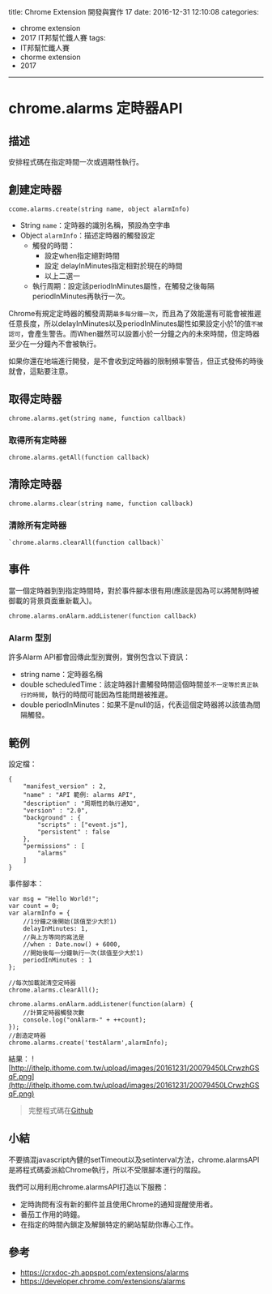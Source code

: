 title: Chrome Extension 開發與實作 17
date: 2016-12-31 12:10:08
categories:
- chrome extension
- 2017 IT邦幫忙鐵人賽
tags: 
- IT邦幫忙鐵人賽
- chorme extension
- 2017
---

# chrome.alarms 定時器API

## 描述

安排程式碼在指定時間一次或週期性執行。


<!--more-->

## 創建定時器

```
ccome.alarms.create(string name, object alarmInfo)
```

* String `name`：定時器的識別名稱，預設為空字串
* Object `alarmInfo`：描述定時器的觸發設定
    * 觸發的時間： 
        * 設定when指定絕對時間
        * 設定 delayInMinutes指定相對於現在的時間
        * 以上二選一
    * 執行周期：設定該periodInMinutes屬性，在觸發之後每隔periodInMinutes再執行一次。

Chrome有規定定時器的觸發周期`最多每分鐘一次`，而且為了效能還有可能會被推遲任意長度，所以delayInMinutes以及periodInMinutes屬性如果設定小於1的值`不被認可`，會產生警告。而When雖然可以設置小於一分鐘之內的未來時間，但定時器至少在一分鐘內不會被執行。

如果你還在地端進行開發，是不會收到定時器的限制頻率警告，但正式發佈的時後就會，這點要注意。

## 取得定時器

```
chrome.alarms.get(string name, function callback)
```

### 取得所有定時器

```
chrome.alarms.getAll(function callback)
```

## 清除定時器

```
chrome.alarms.clear(string name, function callback)
```

### 清除所有定時器

```
`chrome.alarms.clearAll(function callback)`
```

## 事件

當一個定時器到到指定時間時，對於事件腳本很有用(應該是因為可以將閒制時被御載的背景頁面重新載入)。

```
chrome.alarms.onAlarm.addListener(function callback)
```

### Alarm 型別

許多Alarm API都會回傳此型別實例，實例包含以下資訊：

* string name：定時器名稱
* double scheduledTime：該定時器計畫觸發時間這個時間並`不一定等於真正執行的時間`，執行的時間可能因為性能問題被推遲。
* double periodInMinutes：如果不是null的話，代表這個定時器將以該值為間隔觸發。

## 範例

設定檔：

```
{
    "manifest_version" : 2,
    "name" : "API 範例: alarms API",
    "description" : "周期性的執行通知",
    "version" : "2.0",
    "background" : {
        "scripts" : ["event.js"],
        "persistent" : false
    },
    "permissions" : [
        "alarms"
    ]
}
```

事件腳本：

```
var msg = "Hello World!";
var count = 0;
var alarmInfo = {
    //1分鐘之後開始(該值至少大於1) 
    delayInMinutes: 1, 
    //與上方等同的寫法是 
    //when : Date.now() + 6000,
    //開始後每一分鐘執行一次(該值至少大於1) 
    periodInMinutes : 1 
};

//每次加載就清空定時器
chrome.alarms.clearAll();

chrome.alarms.onAlarm.addListener(function(alarm) {
    //計算定時器觸發次數
    console.log("onAlarm-" + ++count);
});
//創造定時器
chrome.alarms.create('testAlarm',alarmInfo);
```


結果：
![http://ithelp.ithome.com.tw/upload/images/20161231/20079450LCrwzhGSqF.png](http://ithelp.ithome.com.tw/upload/images/20161231/20079450LCrwzhGSqF.png)

> 完整程式碼在[Github](https://github.com/lauraluo/ExtensionSample/tree/master/AlarmsAPI)

## 小結

不要搞混javascript內健的setTimeout以及setinterval方法，chrome.alarmsAPI是將程式碼委派給Chrome執行，所以不受限腳本運行的階段。

我們可以用利用chrome.alarmsAPI打造以下服務：

* 定時詢問有沒有新的郵件並且使用Chrome的通知提醒使用者。
* 番茄工作用的時鐘。
* 在指定的時間內鎖定及解鎖特定的網站幫助你專心工作。

## 參考

* https://crxdoc-zh.appspot.com/extensions/alarms
* https://developer.chrome.com/extensions/alarms



